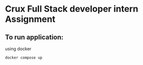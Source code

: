 # Crux Full Stack developer intern Assignment

## To run application:

using docker
```
docker compose up
```
